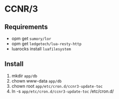 CCNR/3
===

Requirements
----

* opm get `sumory/lor`
* opm get `ledgetech/lua-resty-http`
* luarocks install `luafilesystem`

Install
----

1. mkdir `app/db`
2. chown www-data `app/db`
3. chown root `app/etc/cron.d/ccnr3-update-toc`
4. ln -s `app/etc/cron.d/ccnr3-update-toc` /etc/cron.d/
